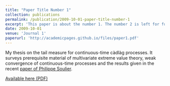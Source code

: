```yaml
---
title: "Paper Title Number 1"
collection: publications
permalink: /publication/2009-10-01-paper-title-number-1
excerpt: 'This paper is about the number 1. The number 2 is left for future work.'
date: 2009-10-01
venue: 'Journal 1'
paperurl: 'http://academicpages.github.io/files/paper1.pdf'
---
```

My thesis on the tail measure for continuous-time càdlàg processes. It surveys prerequisite material of multivariate extreme value theory, weak convergence of continuous-time processes and the results given in the recent [paper of Philippe Soulier](https://arxiv.org/pdf/2004.00325.pdf). 

[Available here (PDF)](http://academicpages.github.io/files/paper1.pdf)

